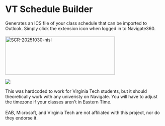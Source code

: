 # VT Schedule Builder
Generates an ICS file of your class schedule that can be imported to Outlook. Simply click the extension icon when logged in to Navigate360.
<br><br>
<img width="348" height="122" alt="SCR-20251030-nisl" src="https://github.com/user-attachments/assets/1d91106b-be3d-4613-b43c-c27f022518c7" />
<br>
<a href="https://chromewebstore.google.com/detail/canvas-sortbylikes/honbnimecgkgkdcdohbjpkkedlnkdafc"><p align="left"><img src="https://developer.chrome.com/static/docs/webstore/branding/image/206x58-chrome-web-bcb82d15b2486.png" /></p></a>
This was hardcoded to work for Virginia Tech students, but it should theoretically work with any univeristy on Navigate. You will have to adjust the timezone if your classes aren't in Eastern Time.
<br><br>
EAB, Microsoft, and Virginia Tech are not affiliated with this project, nor do they endorse it.
